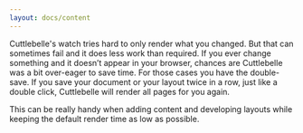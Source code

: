 ```yaml
---
layout: docs/content
---
```


Cuttlebelle's watch tries hard to only render what you changed. But that can sometimes fail and it does less work than required. If you ever change something
and it doesn’t appear in your browser, chances are Cuttlebelle was a bit over-eager to save time. For those cases you have the double-save.
If you save your document or your layout twice in a row, just like a double click, Cuttlebelle will render all pages for you again.

This can be really handy when adding content and developing layouts while keeping the default render time as low as possible.
